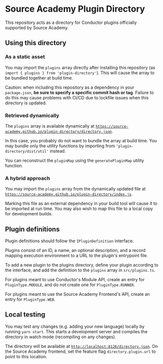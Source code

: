 # Source Academy Plugin Directory

This repository acts as a directory for Conductor plugins officially supported
by Source Academy.

## Using this directory

### As a static asset

You may import the `plugins` array directly after installing this repository
(as `import { plugins } from 'plugin-directory'`). This will cause the array
to be bundled together at build time.

Caution: when including this repository as a dependency in your `package.json`,
**be sure to specify a specific commit hash or tag**.
Failure to do this may cause problems with CI/CD due to lockfile issues when this
directory is updated.

### Retrieved dynamically

The `plugins` array is available dynamically at
[`https://source-academy.github.io/plugin-directory/directory.json`](https://source-academy.github.io/plugin-directory/directory.json).

In this case, you probably do not want to bundle the array at build time. You may
bundle only the utility functions by importing from `'plugin-directory/dist/util'` instead.

You can reconstruct the `pluginMap` using the `generatePluginMap` utility function.

### A hybrid approach

You may import the `plugins` array from the dynamically updated file at
[`https://source-academy.github.io/plugin-directory/index.js`](https://source-academy.github.io/plugin-directory/index.js).

Marking this file as an external dependency in your build tool will cause it to
be imported at run time. You may also wish to map this file to a local copy
for development builds.

## Plugin definitions

Plugin definitions should follow the `IPluginDefinition` interface.

Plugins consist of an ID, a name, an optional description, and a record mapping
execution environment to a URL to the plugin's entrypoint file.

To add a new plugin to the plugins directory, define your plugin according to
the interface, and add the definition to the `plugins` array in `src/plugins.ts`.

For plugins meant to use Conductor's Module API, create an entry for
`PluginType.MODULE`, and do not create one for `PluginType.RUNNER`.

For plugins meant to use the Source Academy Frontend's API, create an entry for
`PluginType.WEB`.

## Local testing

You may test any changes (e.g. adding your new language) locally by running `yarn start`.
This starts a development server and compiles the directory in watch mode (recompiling on any changes).

The directory will be available at [`http://localhost:8126/directory.json`](http://localhost:8126/directory.json).
On the Source Academy frontend, set the feature flag `directory.plugin.url` to point to this location.
